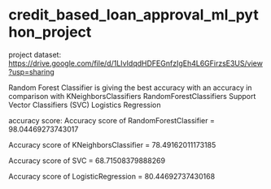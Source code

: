 # credit_based_loan_approval_ml_python_project

project dataset:
https://drive.google.com/file/d/1LIvIdqdHDFEGnfzIgEh4L6GFirzsE3US/view?usp=sharing

Random Forest Classifier is giving the best accuracy with an accuracy
in comparison with
KNeighborsClassifiers
RandomForestClassifiers
Support Vector Classifiers (SVC)
Logistics Regression

accuracy score:
Accuracy score of  RandomForestClassifier = 98.04469273743017

Accuracy score of  KNeighborsClassifier = 78.49162011173185

Accuracy score of  SVC = 68.71508379888269

Accuracy score of  LogisticRegression = 80.44692737430168

